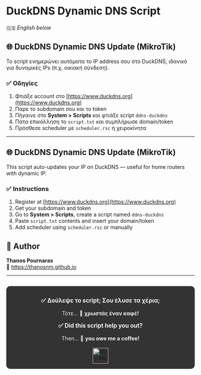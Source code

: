 # DuckDNS Dynamic DNS Script

🇬🇧 *English below*

## 🌐 DuckDNS Dynamic DNS Update (MikroTik)

Το script ενημερώνει αυτόματα το IP address σου στο DuckDNS, ιδανικό για δυναμικές IPs (π.χ. οικιακή σύνδεση).

### ✅ Οδηγίες

1. Φτιάξε account στο [https://www.duckdns.org](https://www.duckdns.org)
2. Πάρε το subdomain σου και το token
3. Πήγαινε στο **System > Scripts** και φτιάξε script `ddns-duckdns`
4. Πάτα επικόλληση το `script.txt` και συμπλήρωσε domain/token
5. Πρόσθεσε scheduler με `scheduler.rsc` ή χειροκίνητα

---

## 🌐 DuckDNS Dynamic DNS Update (MikroTik)

This script auto-updates your IP on DuckDNS — useful for home routers with dynamic IP.

### ✅ Instructions

1. Register at [https://www.duckdns.org](https://www.duckdns.org)
2. Get your subdomain and token
3. Go to **System > Scripts**, create a script named `ddns-duckdns`
4. Paste `script.txt` contents and insert your domain/token
5. Add scheduler using `scheduler.rsc` or manually


## 👤 Author

**Thanos Pournaras**  
🔗 https://thanosnm.github.io

---

<div align="center" style="max-width: 700px; margin: 2em auto; padding: 1em; background: #333; color: #f1f1f1; border-radius: 10px; text-align: center;">
  <p style="font-size: 1.1em; font-weight: bold;">
    ✅ Δούλεψε το script; Σου έλυσε τα χέρια;
  </p>
  <p style="margin: 0.5em 0;">Τότε... 🤝 <strong>χρωστάς έναν καφέ!</strong></p>

  <p style="font-size: 1.1em; font-weight: bold; margin-top: 1em;">
    ✅ Did this script help you out?
  </p>
  <p style="margin: 0.5em 0;">Then... 🤝 <strong>you owe me a coffee!</strong></p>

  <a href="https://buymeacoffee.com/pournarasaa" target="_blank" style="display: inline-block; margin-top: 10px;">
    <img src="https://img.buymeacoffee.com/button-api/?text=Buy%20me%20a%20coffee&emoji=☕&slug=pournarasaa&button_colour=FFDD00&font_colour=000000&font_family=Arial&outline_colour=000000&coffee_colour=ffffff" alt="Buy Me A Coffee" style="height: 42px;">
  </a>
</div>
